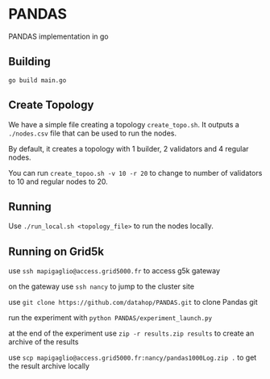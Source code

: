 # PANDAS
PANDAS implementation in go


## Building
```
go build main.go
```

## Create Topology
We have a simple file creating a topology `create_topo.sh`. It outputs a `./nodes.csv` file that can be used to run the nodes. 

By default, it creates a topology with 1 builder, 2 validators and 4 regular nodes. 

You can run `create_topoo.sh -v 10 -r 20` to change to number of validators to 10 and regular nodes to 20.

## Running
Use `./run_local.sh <topology_file>` to run the nodes locally.

## Running on Grid5k

use `ssh mapigaglio@access.grid5000.fr` to access g5k gateway

on the gateway use `ssh nancy` to jump to the cluster site

use `git clone https://github.com/datahop/PANDAS.git` to clone Pandas git

run the experiment with `python PANDAS/experiment_launch.py`

at the end of the experiment use `zip -r results.zip results` to create an archive of the results

use `scp mapigaglio@access.grid5000.fr:nancy/pandas1000Log.zip .` to get the result archive locally 

